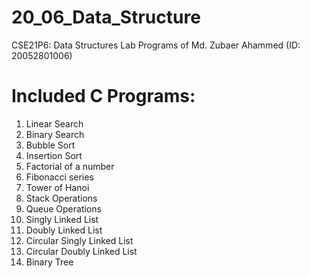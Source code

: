 # 20_06_Data_Structure
CSE21P6: Data Structures Lab Programs of Md. Zubaer Ahammed (ID: 20052801006)

# Included C Programs:
1. Linear Search
2. Binary Search
3. Bubble Sort
4. Insertion Sort
5. Factorial of a number
6. Fibonacci series
7. Tower of Hanoi
8. Stack Operations
9. Queue Operations
10. Singly Linked List
11. Doubly Linked List
12. Circular Singly Linked List
13. Circular Doubly Linked List
14. Binary Tree

